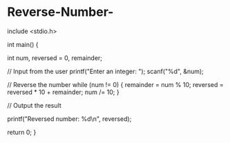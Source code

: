 # Reverse-Number-
include <stdio.h>

int main() {

int num, reversed = 0, remainder;

// Input from the user printf("Enter an integer: "); scanf("%d", &num);

// Reverse the number while (num != 0) { remainder = num % 10; reversed = reversed * 10 + remainder; num /= 10; }

// Output the result

printf("Reversed number: %d\n", reversed);

return 0;
}
